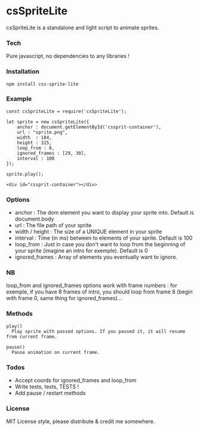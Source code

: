 # csSpriteLite

csSpriteLite is a standalone and light script to animate sprites.

### Tech
Pure javascript, no dependencies to any libraries !

### Installation
```
npm install css-sprite-lite
```

### Example
```
const csSpriteLite = require('csSpriteLite');
 
let sprite = new csSpriteLite({
    anchor : document.getElementById('cssprit-container'),
    url : "sprite.png",
    width  : 184,
    height : 325,
    loop_from : 8,
    ignored_frames : [29, 30],
    interval : 100
});

sprite.play();

<div id="cssprit-container"></div>
```

### Options
* anchor : The dom element you want to display your sprite into. Default is document.body
* url : The file path of your sprite
* width / height : The size of a UNIQUE element in your sprite
* interval : Time (in ms) between to elements of your sprite. Default is 100
* loop_from : Just in case you don't want to loop from the beginning of your sprite (imagine an intro for exemple). Default is 0
* ignored_frames : Array of elements you eventually want to ignore.

### NB
loop_from and ignored_frames options work with frame numbers : for exemple, if you have 8 frames of intro, you should loop from frame 8 (begin with frame 0, same thing for ignored_frames)...


### Methods
```
play()
  Play sprite with passed options. If you paused it, it will resume from current frame.

pause()
  Pause animation on current frame.

```

### Todos
 - Accept coords for ignored_frames and loop_from
 - Write tests, tests, TESTS !
 - Add pause / restart methods

### License
MIT License style, please distribute & credit me somewhere.
 
